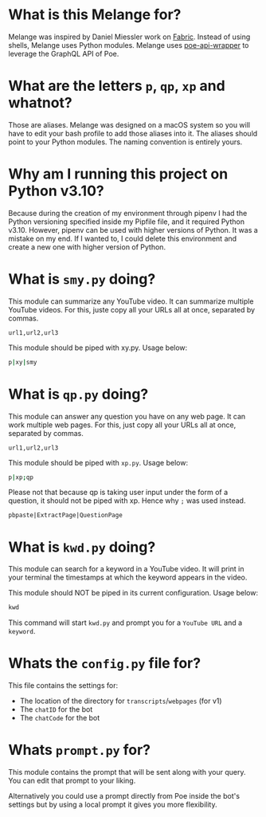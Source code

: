 # What is this Melange for?

Melange was inspired by Daniel Miessler work on [Fabric](https://github.com/danielmiessler/fabric). Instead of using shells, Melange uses Python modules. Melange uses [poe-api-wrapper](https://github.com/snowby666/poe-api-wrapper) to leverage the GraphQL API of Poe.

# What are the letters `p`, `qp`, `xp` and whatnot?

Those are aliases.
Melange was designed on a macOS system so you will have to edit your bash profile to add those aliases into it. The aliases should point to your Python modules. The naming convention is entirely yours.

# Why am I running this project on Python v3.10?
Because during the creation of my environment through pipenv I had the Python versioning specified inside my Pipfile file, and it required Python v3.10. However, pipenv can be used with higher versions of Python. It was a mistake on my end. If I wanted to, I could delete this environment and create a new one with higher version of Python. 

# What is `smy.py` doing?
This module can summarize any YouTube video.
It can summarize multiple YouTube videos. For this, juste copy all your URLs all at once, separated by commas.
```text
url1,url2,url3
```
This module should be piped with xy.py. Usage below:
```bash
p|xy|smy
```

# What is `qp.py` doing?
This module can answer any question you have on any web page. It can work multiple web pages. For this, just copy all your URLs all at once, separated by commas.
```text
url1,url2,url3
```
This module should be piped with `xp.py`. Usage below:
```bash
p|xp;qp
```

Please not that because qp is taking user input under the form of a question, it should not be piped with xp. Hence why `;` was used instead.

`pbpaste|ExtractPage|QuestionPage`

# What is `kwd.py` doing?
This module can search for a keyword in a YouTube video.
It will print in your terminal the timestamps at which the keyword appears in the video. 

This module should NOT be piped in its current configuration. Usage below:
```bash
kwd
```

This command will start `kwd.py` and prompt you for a `YouTube URL` and a `keyword`.

# Whats the `config.py` file for?

This file contains the settings for:
- The location of the directory for `transcripts`/`webpages` (for v1)
- The `chatID` for the bot
- The `chatCode` for the bot

# Whats `prompt.py` for?

This module contains the prompt that will be sent along with your query. You can edit that prompt to your liking.

Alternatively you could use a prompt directly from Poe inside the bot's settings but by using a local prompt it gives you more flexibility.